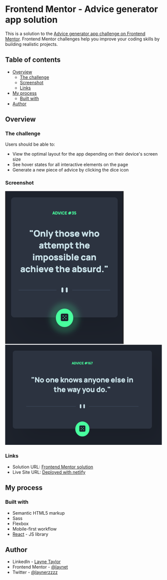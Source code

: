 # Frontend Mentor - Advice generator app solution

This is a solution to the [Advice generator app challenge on Frontend Mentor](https://www.frontendmentor.io/challenges/advice-generator-app-QdUG-13db). Frontend Mentor challenges help you improve your coding skills by building realistic projects.

## Table of contents

- [Overview](#overview)
  - [The challenge](#the-challenge)
  - [Screenshot](#screenshot)
  - [Links](#links)
- [My process](#my-process)
  - [Built with](#built-with)
- [Author](#author)

## Overview

### The challenge

Users should be able to:

- View the optimal layout for the app depending on their device's screen size
- See hover states for all interactive elements on the page
- Generate a new piece of advice by clicking the dice icon

### Screenshot

![Mobile view with active button](./src/assets/ssmobile.png)
![Desktop](./src/assets/ssdesktop.png)

### Links

- Solution URL: [Frontend Mentor solution](https://www.frontendmentor.io/solutions/advice-generator-made-with-create-react-app-WdadE8mPH5)
- Live Site URL: [Deployed with netlify](https://sage-clafoutis-f8bb6c.netlify.app/)

## My process

### Built with

- Semantic HTML5 markup
- Sass
- Flexbox
- Mobile-first workflow
- [React](https://reactjs.org/) - JS library

## Author

- LinkedIn - [Layne Taylor](https://www.linkedin.com/in/layne-taylor/)
- Frontend Mentor - [@laynet](https://www.frontendmentor.io/profile/laynet)
- Twitter - [@laynerzzzz](https://twitter.com/laynerzzzz)
